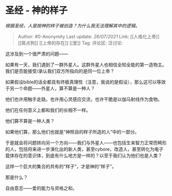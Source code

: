# 圣经 - 神的样子
*根据圣经，人是按神的样子被创造？为什么我无法理解其中的逻辑。*

> Author: #0-Anonymity
> Last update: *26/07/2021*
> Link: [[人格化上帝]] [[斑点狗]] [[上帝的存在]] [[爱]]
> Tag:
> 评论区:
> 泛讨论:

这涉及到一个很严肃的问题——

如果有一天，我们遇到了一群外星人。这群外星人也相信全知全能的第一造物主。我们是否能接受/承认我们双方所指向的是同一位上帝？

如果假设bible的话全都具有终极真理性（注意，我说的是假设），那么这可以等效于另一个命题——外星人，算不算是一种人？

他们也许用触手走路，也许用心灵感应交流，也许干脆是以伽马射线作为食物。

他们在任何意义上都和我们的长相不一样。

他们算不算是一种人类？

如果他们算，那么他们也就是“神照自的样子所造的人”中的一部分。

于是就会将问题转向另一个方向——我们与外星人——也包括生来智力正常而畸形的人，包括将来进一步演化出的新人类，甚至cybore，改造人，甚至转化为电子载体存在的意识体，到底有什么地方是一样的？以至于我们认为他们也是人类？

这样一个巨大的集合的共有的“样子”，才是神的“样子”。

那是什么？

自由意志——爱的能力与资格之和。
